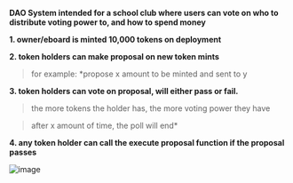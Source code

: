 **DAO System intended for a school club where users can vote on who to distribute voting power to, and how to spend money**

**1. owner/eboard is minted 10,000 tokens on deployment**

**2. token holders can make proposal on new token mints**

>for example: *propose x amount to be minted and sent to y

**3. token holders can vote on proposal, will either pass or fail.**

>the more tokens the holder has, the more voting power they have

>after x amount of time, the poll will end*

**4. any token holder can call the execute proposal function if the proposal passes**

  ![image](https://user-images.githubusercontent.com/100609687/190954451-e8bee2d1-58d7-4afa-b094-406ec5e00933.png)

